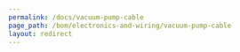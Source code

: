 ```yaml
---
permalink: /docs/vacuum-pump-cable
page_path: /bom/electronics-and-wiring/vacuum-pump-cable
layout: redirect
---
```

